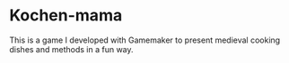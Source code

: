 # Kochen-mama
This is a game I developed with Gamemaker to present medieval cooking dishes and methods in a fun way.
